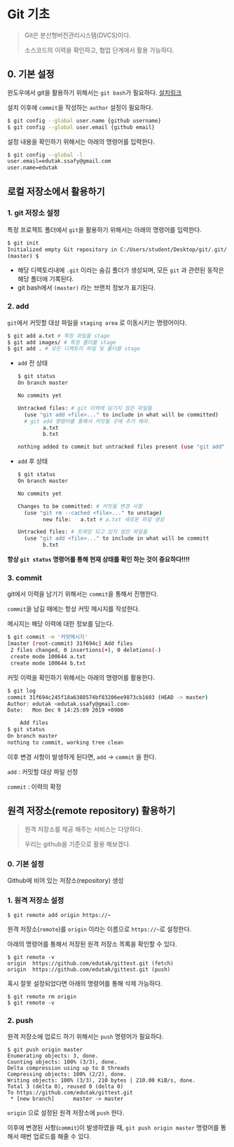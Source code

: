 # Git 기초

> Git은 분산형버전관리시스템(DVCS)이다.
>
> 소스코드의 이력을 확인하고, 협업 단계에서 활용 가능하다.

## 0. 기본 설정

윈도우에서 git을 활용하기 위해서는 `git bash`가 필요하다. [설치링크](https://gitforwindows.org/)

설치 이후에 `commit`을 작성하는 `author` 설정이 필요하다.

```bash
$ git config --global user.name {github username}
$ git config --global user.email {github email}
```

설정 내용을 확인하기 위해서는 아래의 명령어를 입력한다.

```bash
$ git config --global -l
user.email=edutak.ssafy@gmail.com
user.name=edutak
```

## 로컬 저장소에서 활용하기

### 1. git 저장소 설정

특정 프로젝트 폴더에서 `git`을 활용하기 위해서는 아래의 명령어를 입력한다.

```bash
$ git init
Initialized empty Git repository in C:/Users/student/Desktop/git/.git/
(master) $
```

- 해당 디렉토리내에 `.git` 이라는 숨김 폴더가 생성되며, 모든 `git` 과 관련된 동작은 해당 폴더에 기록된다.
- git bash에서 `(master)` 라는 브랜치 정보가 표기된다.

### 2. add

`git`에서 커밋할 대상 파일을 `staging area` 로 이동시키는 명령어이다.

```bash
$ git add a.txt # 특정 파일을 stage
$ git add images/ # 특정 폴더를 stage
$ git add . # 모든 디렉토리 파일 및 폴더를 stage
```

- `add` 전 상태

  ```bash
  $ git status
  On branch master
  
  No commits yet
  
  Untracked files: # git 이력에 담기지 않은 파일들
    (use "git add <file>..." to include in what will be committed)
    # git add 명령어를 통해서 커밋될 곳에 추가 해라.
          a.txt
          b.txt
  
  nothing added to commit but untracked files present (use "git add" to track)
  ```

- `add` 후 상태

  ```bash
  $ git status
  On branch master
  
  No commits yet
  
  Changes to be committed: # 커밋될 변경 사항
    (use "git rm --cached <file>..." to unstage)
          new file:   a.txt # a.txt 새로운 파일 생성
  
  Untracked files: # 트래킹 되고 있지 않은 파일들
    (use "git add <file>..." to include in what will be committ
          b.txt
  ```

**항상 `git status` 명령어를 통해 현재 상태를 확인 하는 것이 중요하다!!!!**

### 3. commit

git에서 이력을 남기기 위해서는 `commit`을 통해서 진행한다.

`commit`을 남길 때에는 항상 커밋 메시지를 작성한다.

메시지는 해당 이력에 대한 정보를 담는다.

```bash
$ git commit -m '커밋메시지'
[master (root-commit) 31f694c] Add files
 2 files changed, 0 insertions(+), 0 deletions(-)
 create mode 100644 a.txt
 create mode 100644 b.txt
```

커밋 이력을 확인하기 위해서는 아래의 명령어를 활용한다.

```bash
$ git log
commit 31f694c245f18a6388574bf83206ee9873cb1603 (HEAD -> master)
Author: edutak <edutak.ssafy@gmail.com>
Date:   Mon Dec 9 14:25:09 2019 +0900

    Add files
$ git status
On branch master
nothing to commit, working tree clean
```

이후 변경 사항이 발생하게 된다면, `add` -> `commit` 을 한다.

`add` : 커밋할 대상 파일 선정

`commit` : 이력의 확정

## 원격 저장소(remote repository) 활용하기

> 원격 저장소를 제공 해주는 서비스는 다양하다.
>
> 우리는 github을 기준으로 활용 해보겠다.

### 0. 기본 설정

Github에 비어 있는 저장소(repository) 생성

### 1. 원격 저장소 설정

```
$ git remote add origin https://~
```

원격 저장소(`remote`)를 `origin` 이라는 이름으로 `https://~`로 설정한다.

아래의 명령어를 통해서 저장된 원격 저장소 목록을 확인할 수 있다.

```
$ git remote -v
origin  https://github.com/edutak/gittest.git (fetch)
origin  https://github.com/edutak/gittest.git (push)
```

혹시 잘못 설정되었다면 아래의 명령어를 통해 삭제 가능하다.

```
$ git remote rm origin
$ git remote -v
```

### 2. push

원격 저장소에 업로드 하기 위해서는 `push` 명령어가 필요하다.

```
$ git push origin master
Enumerating objects: 3, done.
Counting objects: 100% (3/3), done.
Delta compression using up to 8 threads
Compressing objects: 100% (2/2), done.
Writing objects: 100% (3/3), 210 bytes | 210.00 KiB/s, done.
Total 3 (delta 0), reused 0 (delta 0)
To https://github.com/edutak/gittest.git
 * [new branch]      master -> master
```

`origin` 으로 설정된 원격 저장소에 `push` 한다.

이후에 변경된 사항(`commit`)이 발생하였을 때, `git push origin master` 명령어를 통해서 매번 업로드를 해줄 수 있다.